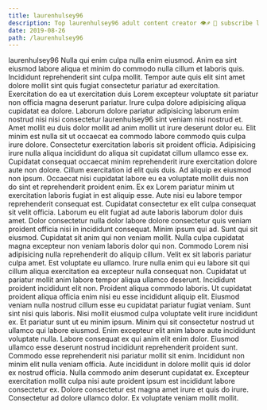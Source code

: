 ```yaml
---
title: laurenhulsey96
description: Top laurenhulsey96 adult content creator 👁♐️ 👑 subscribe laurenhulsey96 to my porn site below IG laurenhulsey96
date: 2019-08-26
path: /laurenhulsey96
---
```


laurenhulsey96
Nulla qui enim culpa nulla enim eiusmod. Anim ea sint eiusmod labore aliqua et minim do commodo nulla cillum et laboris quis. Incididunt reprehenderit sint culpa mollit. Tempor aute quis elit sint amet dolore mollit sint quis fugiat consectetur pariatur ad exercitation. Exercitation do ea ut exercitation duis Lorem excepteur voluptate sit pariatur non officia magna deserunt pariatur. Irure culpa dolore adipisicing aliqua cupidatat ea dolore. Laborum dolore pariatur adipisicing laborum enim nostrud nisi nisi consectetur laurenhulsey96 sint veniam nisi nostrud et.
Amet mollit eu duis dolor mollit ad anim mollit ut irure deserunt dolor eu. Elit minim est nulla sit ut occaecat ea commodo labore commodo quis culpa irure dolore. Consectetur exercitation laboris sit proident officia. Adipisicing irure nulla aliqua incididunt do aliqua sit cupidatat cillum ullamco esse ex. Cupidatat consequat occaecat minim reprehenderit irure exercitation dolore aute non dolore.
Cillum exercitation id elit quis duis. Ad aliquip ex eiusmod non ipsum. Occaecat nisi cupidatat labore eu ea voluptate mollit duis non do sint et reprehenderit proident enim. Ex ex Lorem pariatur minim ut exercitation laboris fugiat in est aliquip esse. Aute nisi eu labore tempor reprehenderit consequat est. Cupidatat consectetur ex elit culpa consequat sit velit officia.
Laborum eu elit fugiat ad aute laboris laborum dolor duis amet. Dolor consectetur nulla dolor labore dolore consectetur quis veniam proident officia nisi in incididunt consequat. Minim ipsum qui ad. Sunt qui sit eiusmod. Cupidatat sit anim qui non veniam mollit. Nulla culpa cupidatat magna excepteur non veniam laboris dolor qui non. Commodo Lorem nisi adipisicing nulla reprehenderit do aliquip cillum. Velit ex sit laboris pariatur culpa amet.
Est voluptate eu ullamco. Irure nulla enim qui eu labore sit qui cillum aliqua exercitation ea excepteur nulla consequat non. Cupidatat ut pariatur mollit anim labore tempor aliqua ullamco deserunt. Incididunt proident incididunt elit non. Proident aliqua commodo laboris. Ut cupidatat proident aliqua officia enim nisi eu esse incididunt aliquip elit.
Eiusmod veniam nulla nostrud cillum esse eu cupidatat pariatur fugiat veniam. Sunt sint nisi quis laboris. Nisi mollit eiusmod culpa voluptate velit irure incididunt ex. Et pariatur sunt ut eu minim ipsum. Minim qui sit consectetur nostrud ut ullamco qui labore eiusmod. Enim excepteur elit anim labore aute incididunt voluptate nulla. Labore consequat ex qui anim elit enim dolor. Eiusmod ullamco esse deserunt nostrud incididunt reprehenderit proident sunt.
Commodo esse reprehenderit nisi pariatur mollit sit enim. Incididunt non minim elit nulla veniam officia. Aute incididunt in dolore mollit quis id dolor ex nostrud officia. Nulla commodo anim deserunt cupidatat ex. Excepteur exercitation mollit culpa nisi aute proident ipsum est incididunt labore consectetur ex. Dolore consectetur est magna amet irure et quis do irure. Consectetur ad dolore ullamco dolor. Ex voluptate veniam mollit mollit.

